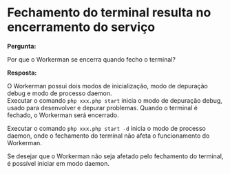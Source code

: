 # Fechamento do terminal resulta no encerramento do serviço
**Pergunta:**

Por que o Workerman se encerra quando fecho o terminal?

**Resposta:**

O Workerman possui dois modos de inicialização, modo de depuração debug e modo de processo daemon.  
Executar o comando ```php xxx.php start``` inicia o modo de depuração debug, usado para desenvolver e depurar problemas. Quando o terminal é fechado, o Workerman será encerrado.

Executar o comando ```php xxx.php start -d``` inicia o modo de processo daemon, onde o fechamento do terminal não afeta o funcionamento do Workerman.

Se desejar que o Workerman não seja afetado pelo fechamento do terminal, é possível iniciar em modo daemon.
